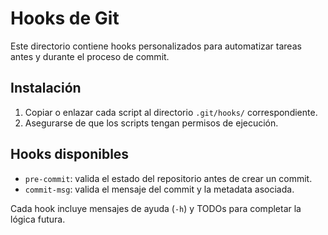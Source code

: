 # Hooks de Git

Este directorio contiene hooks personalizados para automatizar tareas antes y durante el proceso de commit.

## Instalación

1. Copiar o enlazar cada script al directorio `.git/hooks/` correspondiente.
2. Asegurarse de que los scripts tengan permisos de ejecución.

## Hooks disponibles

- `pre-commit`: valida el estado del repositorio antes de crear un commit.
- `commit-msg`: valida el mensaje del commit y la metadata asociada.

Cada hook incluye mensajes de ayuda (`-h`) y TODOs para completar la lógica futura.
